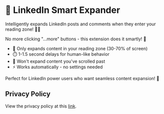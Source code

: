 # 🚀 LinkedIn Smart Expander

Intelligently expands LinkedIn posts and comments when they enter your reading zone! 📖✨

No more clicking "...more" buttons - this extension does it smartly! 🎯

* 🎯 Only expands content in your reading zone (30-70% of screen)
* ⏱️ 1-1.5 second delays for human-like behavior  
* 📜 Won't expand content you've scrolled past
* ⚡ Works automatically - no settings needed

Perfect for LinkedIn power users who want seamless content expansion! 💼

## Privacy Policy

View the privacy policy at this [link](https://hritik-agarwal.github.io/Linkedin-auto-expander/privacy-policy.html).
